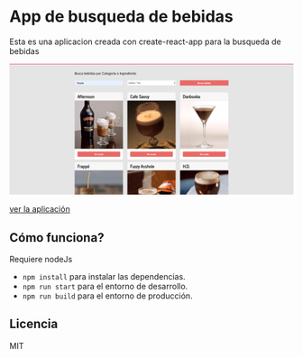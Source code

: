 # App de busqueda de bebidas

Esta es una aplicacion creada con create-react-app para la busqueda de bebidas

![Captura de la app](./.readme-static/contextDrinks.png)

[ver la aplicación](https://searchdrinks.netlify.app/)

## Cómo funciona?

Requiere nodeJs

- `npm install` para instalar las dependencias.
- `npm run start` para el entorno de desarrollo.
- `npm run build` para el entorno de producción.

## Licencia

MIT
